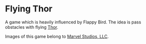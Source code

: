 # Flying Thor

A game which is heavily influenced by Flappy Bird. The idea is pass obstacles with flying [Thor](https://en.wikipedia.org/wiki/Thor_(Marvel_Comics)).

Images of this game belong to [Marvel Studios, LLC](https://en.wikipedia.org/wiki/Marvel_Studios).
